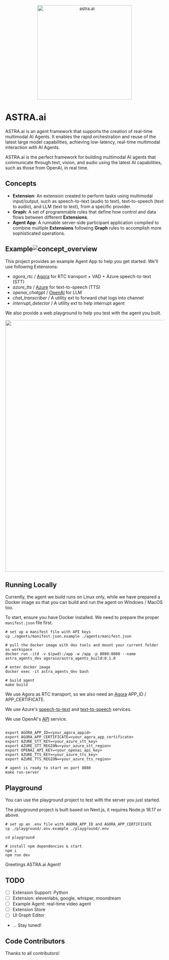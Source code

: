 <div align="center">
 <img alt="astra.ai" width="300px" height="auto" src="https://github.com/AgoraIO-Community/ASTRA.ai/assets/471561/20ae3baa-5f84-44b6-8a17-19ca70d37c95">
</div>

# ASTRA.ai
ASTRA.ai is an agent framework that supports the creation of real-time multimodal AI Agents. It enables the rapid orchestration and reuse of the latest large model capabilities, achieving low-latency, real-time multimodal interaction with AI Agents.

ASTRA.ai is the perfect framework for building multimodal AI agents that communicate through text, vision, and audio using the latest AI capabilities, such as those from OpenAI, in real time.

## Concepts
- **Extension**: An extension created to perform tasks using multimodal input/output, such as speech-to-text (audio to text), text-to-speech (text to audio), and LLM (text to text), from a specific provider.
- **Graph**: A set of programmable rules that define how control and data flows between different **Extensions**.
- **Agent App**: A runnable server-side participant application compiled to combine multiple **Extensions** following **Graph** rules to accomplish more sophisticated operations.

## Example![concept_overview](https://github.com/AgoraIO-Community/ASTRA.ai/assets/471561/9fd7fa08-4eff-46b0-bd50-012c8dccfd9a)

This project provides an example Agent App to help you get started.
We'll use following Extensions:
- *agora_rtc* / [Agora](https://docs.agora.io/en) for RTC transport + VAD + Azure speech-to-text (STT)
- *azure_tts* / [Azure](https://azure.microsoft.com/en-us/products/ai-services/text-to-speech) for text-to-speech (TTS)
- *openai_chatgpt* / [OpenAI](https://openai.com/index/openai-api/) for LLM
- *chat_transcriber* / A utility ext to forward chat logs into channel
- *interrupt_detector* / A utility ext to help interrupt agent

We also provide a web playground to help you test with the agent you built.

<img src="https://github.com/AgoraIO-Community/ASTRA.ai/assets/471561/d6bffda1-52fa-470c-866f-2e7836e239ea" width="800">

## Running Locally
Currently, the agent we build runs on Linux only, while we have prepared a Docker image so that you can build and run the agent on Windows / MacOS too.

To start, ensure you have Docker installed.
We need to prepare the proper `manifest.json` file first.

```
# set up a manifest file with API keys
cp ./agents/manifest.json.example ./agents/manifest.json
```

```
# pull the docker image with dev tools and mount your current folder as workspace
docker run -itd -v $(pwd):/app -w /app -p 8080:8080 --name astra_agents_dev agoraio/astra_agents_build:0.1.0

# enter docker image
docker exec -it astra_agents_dev bash

# build agent
make build
```

We use Agora as RTC transport, so we also need an [Agora](https://console.agora.io/) APP_ID / APP_CERTIFICATE.

We use Azure's [speech-to-text](https://azure.microsoft.com/en-us/products/ai-services/speech-to-text) and [text-to-speech](https://azure.microsoft.com/en-us/products/ai-services/text-to-speech) services.

We use OpenAI's [API](https://openai.com/index/openai-api/) service.
```

export AGORA_APP_ID=<your_agora_appid>
export AGORA_APP_CERTIFICATE=<your_agora_app_certificate>
export AZURE_STT_KEY=<your_azure_stt_key>
export AZURE_STT_REGION=<your_azure_stt_region>
export OPENAI_API_KEY=<your_openai_api_key>
export AZURE_TTS_KEY=<your_azure_tts_key>
export AZURE_TTS_REGION=<your_azure_tts_region>

# agent is ready to start on port 8080
make run-server
```

## Playground

You can use the playground project to test with the server you just started.

The playground project is built based on Next.js, it requires Node.js 18.17 or above.

```
# set up an .env file with AGORA_APP_ID and AGORA_APP_CERTIFICATE
cp ./playground/.env.example ./playground/.env

cd playground

# install npm dependencies & start
npm i
npm run dev
```

Greetings ASTRA.ai Agent!

## TODO
- [ ] Extension Support: Python
- [ ] Extension: elevenlabs, google, whisper, moondream
- [ ] Example Agent: real-time video agent
- [ ] Extension Store
- [ ] UI Graph Editor
- ...
Stay tuned!

## Code Contributors
Thanks to all contributors!
